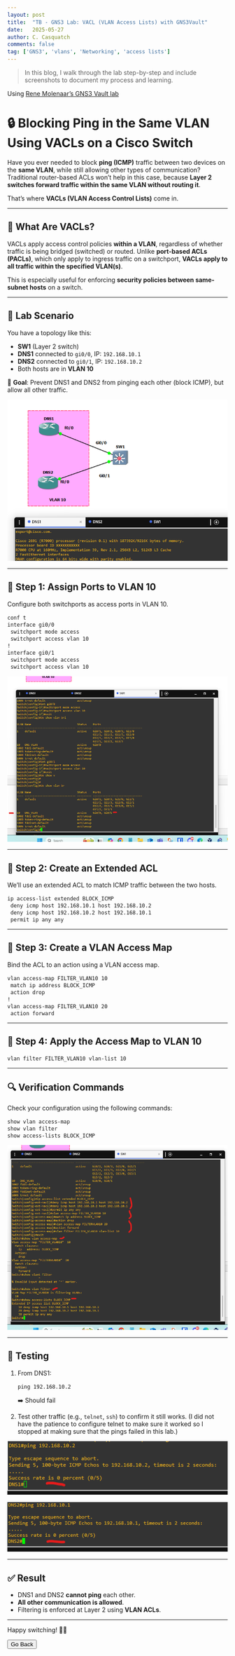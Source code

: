 ```yaml
---
layout: post
title:  "TB - GNS3 Lab: VACL (VLAN Access Lists) with GNS3Vault"
date:   2025-05-27
author: C. Casquatch
comments: false
tag: ['GNS3', 'vlans', 'Networking', 'access lists']
---
```


> In this blog, I walk through the lab step-by-step and include screenshots to document my process and learning.

Using [Rene Molenaar’s GNS3 Vault lab](https://gns3vault.com/switching/vacl-vlan-access-list)

# 🔒 Blocking Ping in the Same VLAN Using VACLs on a Cisco Switch

Have you ever needed to block **ping (ICMP)** traffic between two devices on the **same VLAN**, while still allowing other types of communication? Traditional router-based ACLs won’t help in this case, because **Layer 2 switches forward traffic within the same VLAN without routing it**.

That’s where **VACLs (VLAN Access Control Lists)** come in.

---

## 🧱 What Are VACLs?

VACLs apply access control policies **within a VLAN**, regardless of whether traffic is being bridged (switched) or routed. Unlike **port-based ACLs (PACLs)**, which only apply to ingress traffic on a switchport, **VACLs apply to all traffic within the specified VLAN(s)**.

This is especially useful for enforcing **security policies between same-subnet hosts** on a switch.

---

## 🧾 Lab Scenario

You have a topology like this:

- **SW1** (Layer 2 switch)
- **DNS1** connected to `gi0/0`, IP: `192.168.10.1`
- **DNS2** connected to `gi0/1`, IP: `192.168.10.2`
- Both hosts are in **VLAN 10**

🎯 **Goal**: Prevent DNS1 and DNS2 from pinging each other (block ICMP), but allow all other traffic.

![Screenshot topology](/assets/images/GNS3/vlans/VACL/topology.png)

---

## 🔧 Step 1: Assign Ports to VLAN 10

Configure both switchports as access ports in VLAN 10.

```
conf t
interface gi0/0
 switchport mode access
 switchport access vlan 10
!
interface gi0/1
 switchport mode access
 switchport access vlan 10
```

![Screenshot 1](/assets/images/GNS3/vlans/VACL/vlan10creaion.png)

---

## 🔧 Step 2: Create an Extended ACL

We’ll use an extended ACL to match ICMP traffic between the two hosts.

```
ip access-list extended BLOCK_ICMP
 deny icmp host 192.168.10.1 host 192.168.10.2
 deny icmp host 192.168.10.2 host 192.168.10.1
 permit ip any any
```

---

## 🔧 Step 3: Create a VLAN Access Map

Bind the ACL to an action using a VLAN access map.

```
vlan access-map FILTER_VLAN10 10
 match ip address BLOCK_ICMP
 action drop
!
vlan access-map FILTER_VLAN10 20
 action forward
```

---

## 🔧 Step 4: Apply the Access Map to VLAN 10

```
vlan filter FILTER_VLAN10 vlan-list 10
```

---

## 🔍 Verification Commands

Check your configuration using the following commands:

```
show vlan access-map
show vlan filter
show access-lists BLOCK_ICMP
```

![Screenshot 2](/assets/images/GNS3/vlans/VACL/VACL.png)

---

## 🧪 Testing

1. From DNS1:
   ```
   ping 192.168.10.2
   ```

   ➡️ Should fail

2. Test other traffic (e.g., `telnet`, `ssh`) to confirm it still works. (I did not have the patience to configure telnet to make sure it worked so I stopped at making sure that the pings failed in this lab.)

![Screenshot 3](/assets/images/GNS3/vlans/VACL/dns1fail.png)

![Screenshot 4](/assets/images/GNS3/vlans/VACL/dns2fail.png)

---

## ✅ Result

- DNS1 and DNS2 **cannot ping** each other.
- **All other communication is allowed**.
- Filtering is enforced at Layer 2 using **VLAN ACLs**.

---

Happy switching! 🧠🔧

<button onclick="history.back()">Go Back</button>
